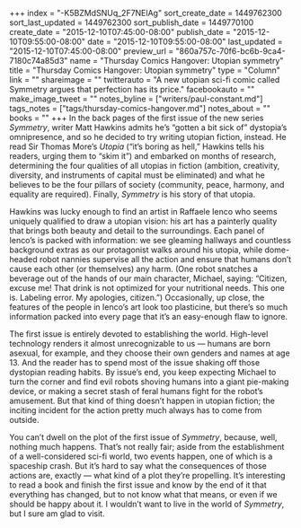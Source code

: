 +++
index = "-K5BZMdSNUq_2F7NElAg"
sort_create_date = 1449762300
sort_last_updated = 1449762300
sort_publish_date = 1449770100
create_date = "2015-12-10T07:45:00-08:00"
publish_date = "2015-12-10T09:55:00-08:00"
date = "2015-12-10T09:55:00-08:00"
last_updated = "2015-12-10T07:45:00-08:00"
preview_url = "860a757c-70f6-bc6b-9ca4-7180c74a85d3"
name = "Thursday Comics Hangover: Utopian symmetry"
title = "Thursday Comics Hangover: Utopian symmetry"
type = "Column"
link = ""
shareimage = ""
twitterauto = "A new utopian sci-fi comic called Symmetry argues that perfection has its price."
facebookauto = ""
make_image_tweet = ""
notes_byline = ["writers/paul-constant.md"]
tags_notes = ["tags/thursday-comics-hangover.md"]
notes_about = ""
books = ""
+++
In the back pages of the first issue of the new series *Symmetry*, writer Matt Hawkins admits he’s “gotten a bit sick of” dystopia’s omnipresence, and so he decided to try writing utopian fiction, instead. He read Sir Thomas More’s *Utopia* (“it’s boring as hell,” Hawkins tells his readers, urging them to “skim it”) and embarked on months of research, determining the four qualities of all utopias in fiction (ambition, creativity, diversity, and instruments of capital must be eliminated) and what he believes to be the four pillars of society (community, peace, harmony, and equality are required). Finally, *Symmetry* is his story of that utopia.

Hawkins was lucky enough to find an artist in Raffaele Ienco who seems uniquely qualified to draw a utopian vision: his art has a painterly quality that brings both beauty and detail to the surroundings. Each panel of Ienco’s is packed with information: we see gleaming hallways and countless background extras as our protagonist walks around his utopia, while dome-headed robot nannies supervise all the action and ensure that humans don’t cause each other (or themselves) any harm. (One robot snatches a beverage out of the hands of our main character, Michael, saying: “Citizen, excuse me! That drink is not optimized for your nutritional needs. This one is. Labeling error. My apologies, citizen.”) Occasionally, up close, the features of the people in Ienco’s art look too plasticine, but there’s so much information packed into every page that it’s an easy-enough flaw to ignore.

The first issue is entirely devoted to establishing the world. High-level technology renders it almost unrecognizable to us — humans are born asexual, for example, and they choose their own genders and names at age 13. And the reader has to spend most of the issue shaking off those dystopian reading habits. By issue’s end, you keep expecting Michael to turn the corner and find evil robots shoving humans into a giant pie-making device, or making a secret stash of feral humans fight for the robot’s amusement. But that kind of thing doesn’t happen in utopian fiction; the inciting incident for the action pretty much always has to come from outside.

You can’t dwell on the plot of the first issue of *Symmetry*, because, well, nothing much happens. That’s not really fair; aside from the establishment of a well-considered sci-fi world, two events happen, one of which is a spaceship crash. But it’s hard to say what the consequences of those actions are, exactly — what kind of a plot they’re propelling. It’s interesting to read a book and finish the first issue and know by the end of it that everything has changed, but to not know what that means, or even if we should be happy about it. I wouldn’t want to live in the world of *Symmetry*, but I sure am glad to visit.